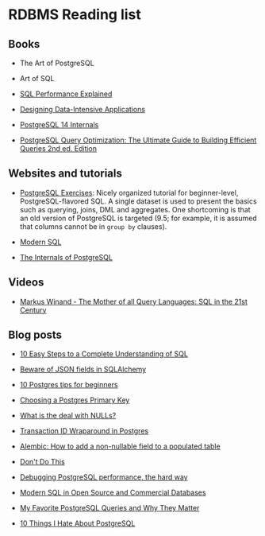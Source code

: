 # RDBMS Reading list

## Books

- The Art of PostgreSQL

- Art of SQL

- [SQL Performance Explained](https://sql-performance-explained.com/)

- [Designing Data-Intensive Applications](https://www.oreilly.com/library/view/designing-data-intensive-applications/9781491903063/)

- [PostgreSQL 14 Internals](https://postgrespro.com/community/books/internals)

- [PostgreSQL Query Optimization: The Ultimate Guide to Building Efficient Queries 2nd ed. Edition ](https://www.amazon.com/PostgreSQL-Query-Optimization-Ultimate-Efficient/dp/B0CK5GWWQ1)

## Websites and tutorials

- [PostgreSQL Exercises](https://pgexercises.com/): Nicely organized tutorial for beginner-level, PostgreSQL-flavored SQL. A single dataset is used to present the basics such as querying, joins, DML and aggregates. One shortcoming is that an old version of PostgreSQL is targeted (9.5; for example, it is assumed that columns cannot be in `group by` clauses).

- [Modern SQL](https://modern-sql.com/)

- [The Internals of PostgreSQL](http://www.interdb.jp/pg/index.html)

## Videos

- [Markus Winand - The Mother of all Query Languages: SQL in the 21st Century](https://www.youtube.com/watch?v=8Fb5Qgpr03g)

## Blog posts

- [10 Easy Steps to a Complete Understanding of SQL](https://blog.jooq.org/10-easy-steps-to-a-complete-understanding-of-sql/)

- [Beware of JSON fields in
  SQLAlchemy](https://amercader.net/blog/beware-of-json-fields-in-sqlalchemy/)

- [10 Postgres tips for beginners](https://postgres.ai/blog/20230722-10-postgres-tips-for-beginners)

- [Choosing a Postgres Primary Key](https://supabase.com/blog/choosing-a-postgres-primary-key)

- [What is the deal with NULLs?](http://thoughts.davisjeff.com/2009/08/02/what-is-the-deal-with-nulls/)

- [Transaction ID Wraparound in Postgres](https://blog.sentry.io/transaction-id-wraparound-in-postgres/)

- [Alembic: How to add a non-nullable field to a populated table](https://archive.is/JY4lq)

- [Don't Do This](https://wiki.postgresql.org/wiki/Don%27t_Do_This)

- [Debugging PostgreSQL performance, the hard way](https://www.justwatch.com/blog/post/debugging-postgresql-performance-the-hard-way/)

- [Modern SQL in Open Source and Commercial Databases](https://www.slideshare.net/MarkusWinand/modern-sql)

- [My Favorite PostgreSQL Queries and Why They Matter](https://severalnines.com/blog/my-favorite-postgresql-queries-and-why-they-matter)

- [10 Things I Hate About PostgreSQL](https://rbranson.medium.com/10-things-i-hate-about-postgresql-20dbab8c2791)
